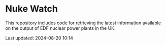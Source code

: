 # Nuke Watch

This repository includes code for retrieving the latest information available on the output of EDF nuclear power plants in the UK.

Last updated: 2024-08-20 10:14